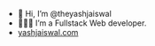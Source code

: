 - 👋 Hi, I’m @theyashjaiswal
- 👨🏻‍💻 I’m a Fullstack Web developer.
- [yashjaiswal.com](https://www.yashjaiswal.com)

<!---
theyashjaiswal/theyashjaiswal is a ✨ special ✨ repository because its `README.md` (this file) appears on your GitHub profile.
You can click the Preview link to take a look at your changes.
--->
